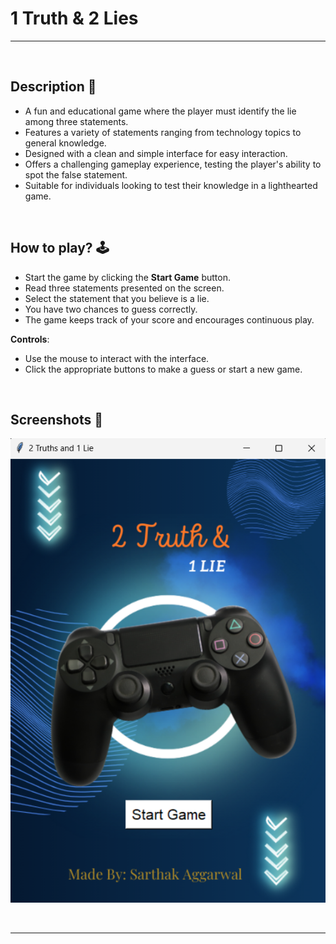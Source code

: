 # **1 Truth & 2 Lies**

---

<br>

## **Description 📃**
- A fun and educational game where the player must identify the lie among three statements.
- Features a variety of statements ranging from technology topics to general knowledge.
- Designed with a clean and simple interface for easy interaction.
- Offers a challenging gameplay experience, testing the player's ability to spot the false statement.
- Suitable for individuals looking to test their knowledge in a lighthearted game.

<br>

## **How to play? 🕹️**
- Start the game by clicking the **Start Game** button.
- Read three statements presented on the screen.
- Select the statement that you believe is a lie.
- You have two chances to guess correctly.
- The game keeps track of your score and encourages continuous play.

**Controls**:
   - Use the mouse to interact with the interface.
   - Click the appropriate buttons to make a guess or start a new game.

<br>

## **Screenshots 📸**

![Screenshot](https://github.com/kunjgit/GameZone/blob/main/assets/images/2Truth&1lie.png)

<br>

---
